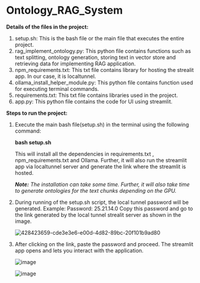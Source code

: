 # Ontology_RAG_System

**Details of the files in the project:**

1. setup.sh: This is the bash file or the main file that executes the entire project.
2. rag_implement_ontology.py: This python file contains functions such as text splitting, ontology generation, storing text in vector store and retrieving data for 
   implementing RAG application.
3. npm_requirements.txt: This txt file contains library for hosting the strealit app. In our case, it is localtunnel.
4. ollama_install_helper_module.py: This python file contains function used for executing terminal commands.
5. requirements.txt: This txt file contains libraries used in the project.
6. app.py: This python file contains the code for UI using streamlit.

**Steps to run the project:**

1. Execute the main bash file(setup.sh) in the terminal using the following command:
   
     **bash setup.sh**
   
   This will install all the dependencies in requirements.txt , npm_requirements.txt and Ollama. Further, it will also run the streamlit app via localtunnel server     and generate the link where the streamlit is 
   hosted.
   
   _**Note:** The installation can take some time. Further, it will also take time to generate ontologies for the text chunks depending on the GPU._
   
2. During running of the setup.sh script, the local tunnel password will be generated.
     Example: Password: 25.21.14.0
     Copy this password and go to the link generated by the local tunnel strealit server as shown in the image.
   
     ![428423659-cde3e3e6-e00d-4d82-89bc-20f101b9ad80](https://github.com/user-attachments/assets/0e7c9626-b288-4c5d-b447-6ada52d836ce)

   
3. After clicking on the link, paste the password and proceed. The streamlit app opens and lets you interact with the application.

   ![image](https://github.com/user-attachments/assets/89574ef9-d1ca-4367-8312-345e66d329ee)

   ![image](https://github.com/user-attachments/assets/56b618b1-90c9-4bc2-a5a7-8911c7003f3b)


   
